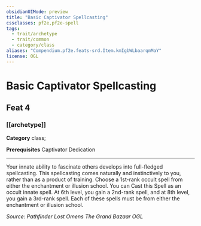 ```yaml
---
obsidianUIMode: preview
title: "Basic Captivator Spellcasting"
cssclasses: pf2e,pf2e-spell
tags:
  - trait/archetype
  - trait/common
  - category/class
aliases: "Compendium.pf2e.feats-srd.Item.kmIgbWLbaarqmMaY"
license: OGL
---
```

# Basic Captivator Spellcasting
## Feat 4
### [[archetype]]

**Category** class; 



**Prerequisites** Captivator Dedication
* * *
Your innate ability to fascinate others develops into full-fledged spellcasting. This spellcasting comes naturally and instinctively to you, rather than as a product of training. Choose a 1st-rank occult spell from either the enchantment or illusion school. You can Cast this Spell as an occult innate spell. At 6th level, you gain a 2nd-rank spell, and at 8th level, you gain a 3rd-rank spell. Each of these spells must be from either the enchantment or illusion school.

*Source: Pathfinder Lost Omens The Grand Bazaar*
*OGL*